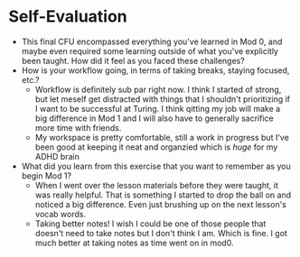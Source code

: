# Self-Evaluation

- This final CFU encompassed everything you've learned in Mod 0, and maybe even required some learning outside of what you've explicitly been taught. How did it feel as you faced these challenges?
- How is your workflow going, in terms of taking breaks, staying focused, etc.?
    - Workflow is definitely sub par right now. I think I started of strong, but let meself get distracted with things that I shouldn't prioritizing if I want to be successful at Turing. I think qitting my job will make a big difference in Mod 1 and I will also have to generally sacrifice more time with friends. 
    - My workspace is pretty comfortable, still a work in progress but I've been good at keeping it neat and organzied which is *huge* for my ADHD brain
- What did you learn from this exercise that you want to remember as you begin Mod 1?
    - When I went over the lesson materials before they were taught, it was really helpful. That is something I started to drop the ball on and noticed a big difference. Even just brushing up on the next lesson's vocab words. 
    - Taking better notes! I wish I could be one of those people that doesn't need to take notes but I don't think I am. Which is fine. I got much better at taking notes as time went on in mod0. 